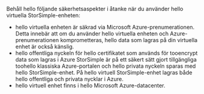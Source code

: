 <!--v-sharos 10/13/2105 virtual device security-->

Behåll hello följande säkerhetsaspekter i åtanke när du använder hello virtuella StorSimple-enheten:

* hello virtuella enheten är säkrad via Microsoft Azure-prenumerationen. Detta innebär att om du använder hello virtuella enheten och Azure-prenumerationen komprometteras, hello data som lagras på din virtuella enhet är också känslig.
* hello offentliga nyckeln för hello certifikatet som används för tooencrypt data som lagras i Azure StorSimple är på ett säkert sätt gjort tillgängliga toohello klassiska Azure-portalen och hello privata nyckeln sparas med hello StorSimple-enhet. På hello virtuell StorSimple-enhet lagras både hello offentliga och privata nycklar i Azure.
* hello virtuell enhet finns i hello Microsoft Azure-datacenter.

